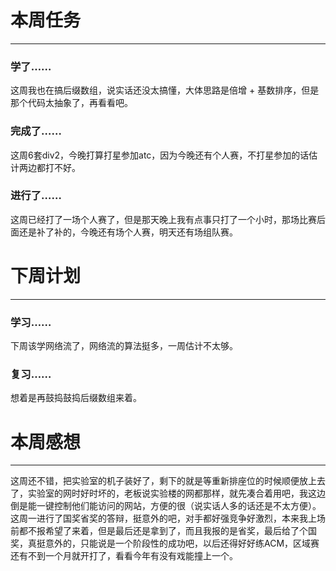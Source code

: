 # 本周任务

---

### 学了……

这周我也在搞后缀数组，说实话还没太搞懂，大体思路是倍增 + 基数排序，但是那个代码太抽象了，再看看吧。

### 完成了……

这周6套div2，今晚打算打星参加atc，因为今晚还有个人赛，不打星参加的话估计两边都打不好。

### 进行了……

这周已经打了一场个人赛了，但是那天晚上我有点事只打了一个小时，那场比赛后面还是补了补的，今晚还有场个人赛，明天还有场组队赛。

# 下周计划

---

### 学习……

下周该学网络流了，网络流的算法挺多，一周估计不太够。

### 复习……

想着是再鼓捣鼓捣后缀数组来着。

# 本周感想

---

这周还不错，把实验室的机子装好了，剩下的就是等重新排座位的时候顺便放上去了，实验室的网时好时坏的，老板说实验楼的网都那样，就先凑合着用吧，我这边倒是能一键控制他们能访问的网站，方便的很（说实话人多的话还是不太方便）。这周一进行了国奖省奖的答辩，挺意外的吧，对手都好强竞争好激烈，本来我上场前都不报希望了来着，但是最后还是拿到了，而且我报的是省奖，最后给了个国奖，真挺意外的，只能说是一个阶段性的成功吧，以后还得好好练ACM，区域赛还有不到一个月就开打了，看看今年有没有戏能撞上一个。
